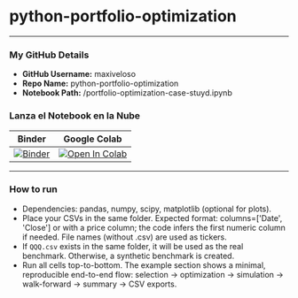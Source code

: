 # python-portfolio-optimization

---
### My GitHub Details
- **GitHub Username:** maxiveloso
- **Repo Name:** python-portfolio-optimization
- **Notebook Path:** /portfolio-optimization-case-stuyd.ipynb

### Lanza el Notebook en la Nube

| Binder | Google Colab |
| :---: | :---: |
| [![Binder](https://mybinder.org/badge_logo.svg)](https://mybinder.org/v2/gh/maxiveloso/python-portfolio-optimization/main?filepath=python-portfolio-optimization/portfolio-optimization-case-stuyd.ipynb) | [![Open In Colab](https://colab.research.google.com/assets/colab-badge.svg)](https://colab.research.google.com/github/maxiveloso/python-portfolio-optimization/blob/main/python-portfolio-optimization/portfolio-optimization-case-stuyd.ipynb) |

---
### How to run
- Dependencies: pandas, numpy, scipy, matplotlib (optional for plots).
- Place your CSVs in the same folder. Expected format: columns=['Date', 'Close'] or with a price column; the code infers the first numeric column if needed. File names (without .csv) are used as tickers.
- If `QQQ.csv` exists in the same folder, it will be used as the real benchmark. Otherwise, a synthetic benchmark is created.
- Run all cells top-to-bottom. The example section shows a minimal, reproducible end-to-end flow: selection → optimization → simulation → walk-forward → summary → CSV exports.

  
